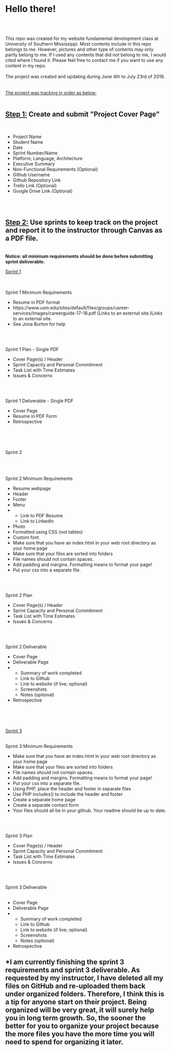 <h1>Hello there!</h1>
<br/><br/>

<p>This repo was created for my website fundamental development class at University of Southern Mississippi. Most contents include in this repo belongs to me. However, pictures and other type of contents may only partly belong to me. If I used any contents that did not belong to me, I would cited where I found it. Please feel free to contact me if you want to use any content in my repo.
<br/><br/>The project was created and updating during June 4th to July 23rd of 2018.
  <br/><br/><br/><u>The project was tracking in order as below:</u>
<br/><br/>
  
<h2><u>Step 1:</u> Create and submit "Project Cover Page"</h2>
<br/><ul>
    <li>Project Name</li>
    <li>Student Name</li>
    <li>Date</li>
    <li>Sprint Number/Name</li>
    <li>Platform, Language, Architecture</li>
    <li>Executive Summary</li>
    <li>Non-Functional Requirements (Optional)</li>
    <li>Github Username</li>
    <li>Github Repository Link</li>
    <li>Trello Link (Optional)</li>
    <li>Google Drive Link (Optional)</li>
  </ul>
  
<br/><br/>
<h2><u>Step 2:</u> Use sprints to keep track on the project and report it to the instructor through Canvas as a PDF file.</h2>
<br/><strong>Notice: all minimum requirements should be done before submitting sprint deliverable.</strong>
<br/>

<u>Sprint 1</u>
<br/><br/><br/>

Sprint 1 Minimum Requirements
<br/>
<ul>
    <li>Resume in PDF format</li>
    <li>https://www.usm.edu/sites/default/files/groups/career-services/images/careerguide-17-18.pdf (Links to an external site.)Links to an external site.</li>
    <li>See Jona Burton for help</li>
  </ul>
<br/><br/>

Sprint 1 Plan - Single PDF
<br/>
<ul>
    <li>Cover Page(s) / Header</li>
    <li>Sprint Capacity and Personal Commitment</li>
    <li>Task List with Time Estimates</li>
    <li>Issues & Concerns</li>
</ul>
<br/><br/>

Sprint 1 Deliverable - Single PDF
<br/>
<ul>
    <li>Cover Page</li>
    <li>Resume in PDF Form</li>
    <li>Retrospective</li>
</ul>
<br/><br/><br/>


Sprint 2  
<br/><br/><br/>

Sprint 2 Minimum Requirements
<br/>
<ul>
    <li>Resume webpage</li>
    <li>Header</li>
    <li>Footer</li>
    <li>Menu</li>
  <li><ul>
        <li>Link to PDF Resume</li>
        <li>Link to LinkedIn</li>
   </ul></li>
    <li>Photo</li>
    <li>Formatted using CSS (not tables)</li>
    <li>Custom font</li>
    <li>Make sure that you have an index.html in your web root directory as your home page</li>
    <li>Make sure that your files are sorted into folders</li>
    <li>File names should not contain spaces.</li>
    <li>Add padding and margins. Formatting means to format your page!</li>
    <li>Put your css into a separate file.</li>
 </ul>
<br/><br/>
 
Sprint 2 Plan
<br/>
<ul>
    <li>Cover Page(s) / Header</li>
    <li>Sprint Capacity and Personal Commitment</li>
    <li>Task List with Time Estimates</li>
    <li>Issues & Concerns</li>
  </ul>
<br/><br/>
 
Sprint 2 Deliverable
<br/>
<ul>
    <li>Cover Page</li>
    <li>Deliverable Page</li>
  <li><ul>
        <li>Summary of work completed</li>
        <li>Link to Github</li>
        <li>Link to website (if live; optional)</li>
        <li>Screenshots</li>
        <li>Notes (optional)</li>
    </ul></li>
    <li>Retrospective</li>
  </ul>
<br/><br/><br/>


<u>Sprint 3</u>
<br/><br/>

Sprint 3 Minimum Requirements
<br/>
<ul>   
    <li>Make sure that you have an index.html in your web root directory as your home page</li>
    <li>Make sure that your files are sorted into folders</li>
    <li>File names should not contain spaces.</li>
    <li>Add padding and margins. Formatting means to format your page!</li>
    <li>Put your css into a separate file.</li>
    <li>Using PHP, place the header and footer in separate files</li>
    <li>Use PHP includes() to include the header and footer</li>
    <li>Create a separate home page</li>
    <li>Create a separate contact form</li>
    <li>Your files should all be in your github.  Your readme should be up to date.</li>
</ul>
<br/><br/>

Sprint 3 Plan
<br/>
<ul>
    <li>Cover Page(s) / Header</li>
    <li>Sprint Capacity and Personal Commitment</li>
    <li>Task List with Time Estimates</li>
    <li>Issues & Concerns</li>
</ul>
<br/><br/>
 
Sprint 3 Deliverable  
<br/>
<ul>
    <li>Cover Page</li>
    <li>Deliverable Page</li>
  <li><ul>
        <li>Summary of work completed</li>
        <li>Link to Github</li>
        <li>Link to website (if live; optional)</li>
        <li>Screenshots</li>
        <li>Notes (optional)</li>
    </ul></li>
    <li>Retrospective</li>
 </ul>
</p>

<p>
<h2><strong>*I am currently finishing the sprint 3 requirements and sprint 3 deliverable. As requested by my instructor, I have deleted all my files on GitHub and re-uploaded them back under organized folders. Therefore, I think this is a tip for anyone start on their project. Being organized will be very great, it will surely help you in long term growth. So, the sooner the better for you to organize your project because the more files you have the more time you will need to spend for organizing it later.</strong></h2> 
</p>
